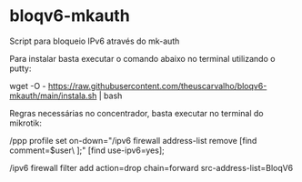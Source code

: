 # bloqv6-mkauth
Script para bloqueio IPv6 através do mk-auth

Para instalar basta executar o comando abaixo no terminal utilizando o putty:

wget -O - https://raw.githubusercontent.com/theuscarvalho/bloqv6-mkauth/main/instala.sh | bash

Regras necessárias no concentrador, basta executar no terminal do mikrotik:

/ppp profile set on-down="/ipv6 firewall address-list remove [find comment=\$user\ ];" [find use-ipv6=yes];

/ipv6 firewall filter add action=drop chain=forward src-address-list=BloqV6
